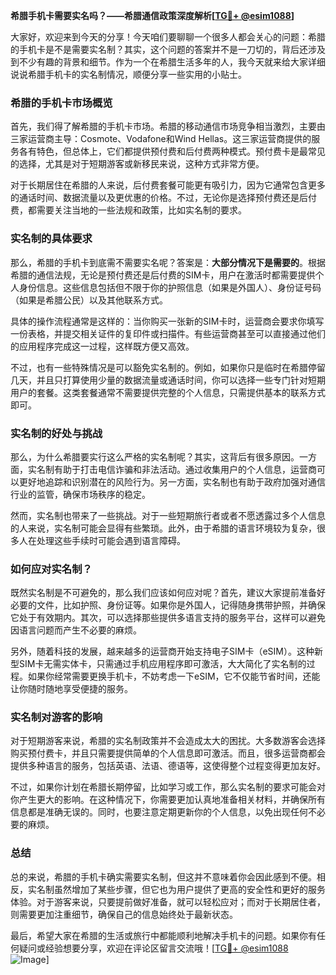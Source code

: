 **希腊手机卡需要实名吗？——希腊通信政策深度解析[[TG💪+ @esim1088](https://t.me/s/esim1088)]**

大家好，欢迎来到今天的分享！今天咱们要聊聊一个很多人都会关心的问题：希腊的手机卡是不是需要实名制？其实，这个问题的答案并不是一刀切的，背后还涉及到不少有趣的背景和细节。作为一个在希腊生活多年的人，我今天就来给大家详细说说希腊手机卡的实名制情况，顺便分享一些实用的小贴士。

### 希腊的手机卡市场概览

首先，我们得了解希腊的手机卡市场。希腊的移动通信市场竞争相当激烈，主要由三家运营商主导：Cosmote、Vodafone和Wind Hellas。这三家运营商提供的服务各有特色，但总体上，它们都提供预付费和后付费两种模式。预付费卡是最常见的选择，尤其是对于短期游客或新移民来说，这种方式非常方便。

对于长期居住在希腊的人来说，后付费套餐可能更有吸引力，因为它通常包含更多的通话时间、数据流量以及更优惠的价格。不过，无论你是选择预付费还是后付费，都需要关注当地的一些法规和政策，比如实名制的要求。

### 实名制的具体要求

那么，希腊的手机卡到底需不需要实名呢？答案是：**大部分情况下是需要的**。根据希腊的通信法规，无论是预付费还是后付费的SIM卡，用户在激活时都需要提供个人身份信息。这些信息包括但不限于你的护照信息（如果是外国人）、身份证号码（如果是希腊公民）以及其他联系方式。

具体的操作流程通常是这样的：当你购买一张新的SIM卡时，运营商会要求你填写一份表格，并提交相关证件的复印件或扫描件。有些运营商甚至可以直接通过他们的应用程序完成这一过程，这样既方便又高效。

不过，也有一些特殊情况是可以豁免实名制的。例如，如果你只是临时在希腊停留几天，并且只打算使用少量的数据流量或通话时间，你可以选择一些专门针对短期用户的套餐。这类套餐通常不需要提供完整的个人信息，只需提供基本的联系方式即可。

### 实名制的好处与挑战

那么，为什么希腊要实行这么严格的实名制呢？其实，这背后有很多原因。一方面，实名制有助于打击电信诈骗和非法活动。通过收集用户的个人信息，运营商可以更好地追踪和识别潜在的风险行为。另一方面，实名制也有助于政府加强对通信行业的监管，确保市场秩序的稳定。

然而，实名制也带来了一些挑战。对于一些短期旅行者或者不愿透露过多个人信息的人来说，实名制可能会显得有些繁琐。此外，由于希腊的语言环境较为复杂，很多人在处理这些手续时可能会遇到语言障碍。

### 如何应对实名制？

既然实名制是不可避免的，那么我们应该如何应对呢？首先，建议大家提前准备好必要的文件，比如护照、身份证等。如果你是外国人，记得随身携带护照，并确保它处于有效期内。其次，可以选择那些提供多语言支持的服务平台，这样可以避免因语言问题而产生不必要的麻烦。

另外，随着科技的发展，越来越多的运营商开始支持电子SIM卡（eSIM）。这种新型SIM卡无需实体卡，只需通过手机应用程序即可激活，大大简化了实名制的过程。如果你经常需要更换手机卡，不妨考虑一下eSIM，它不仅能节省时间，还能让你随时随地享受便捷的服务。

### 实名制对游客的影响

对于短期游客来说，希腊的实名制政策并不会造成太大的困扰。大多数游客会选择购买预付费卡，并且只需要提供简单的个人信息即可激活。而且，很多运营商都会提供多种语言的服务，包括英语、法语、德语等，这使得整个过程变得更加友好。

不过，如果你计划在希腊长期停留，比如学习或工作，那么实名制的要求可能会对你产生更大的影响。在这种情况下，你需要更加认真地准备相关材料，并确保所有信息都是准确无误的。同时，也要注意定期更新你的个人信息，以免出现任何不必要的麻烦。

### 总结

总的来说，希腊的手机卡确实需要实名制，但这并不意味着你会因此感到不便。相反，实名制虽然增加了某些步骤，但它也为用户提供了更高的安全性和更好的服务体验。对于游客来说，只要提前做好准备，就可以轻松应对；而对于长期居住者，则需要更加注重细节，确保自己的信息始终处于最新状态。

最后，希望大家在希腊的生活或旅行中都能顺利地解决手机卡的问题。如果你有任何疑问或经验想要分享，欢迎在评论区留言交流哦！[[TG💪+ @esim1088](https://t.me/s/esim1088) ![Image](https://i.postimg.cc/4NQfJmqS/Snipaste-2025-05-13-00-14-12.png)]